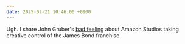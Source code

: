 ```yaml
---
date: 2025-02-21 10:46:00 +0900
---
```


Ugh. I share John Gruber's [bad feeling](https://daringfireball.net/linked/2025/02/20/the-name-is-prime-james-bond-prime) about Amazon Studios taking creative control of the James Bond franchise.
